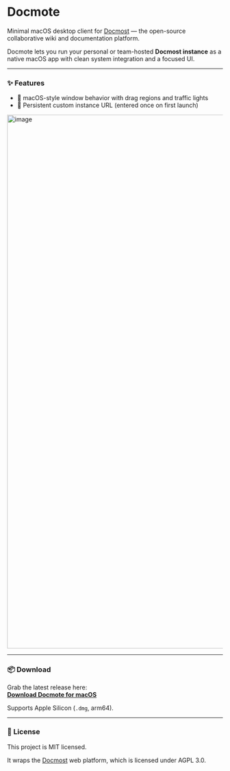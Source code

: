 # Docmote

Minimal macOS desktop client for [Docmost](https://docmost.com) — the open-source collaborative wiki and documentation platform.

Docmote lets you run your personal or team-hosted **Docmost instance** as a native macOS app with clean system integration and a focused UI.

---

### ✨ Features

- 🧭 macOS-style window behavior with drag regions and traffic lights
- 💾 Persistent custom instance URL (entered once on first launch)


<img width="1245" alt="image" src="https://github.com/user-attachments/assets/0c08a259-43ff-4cac-8e40-db59cf42c0f0" />

---

### 📦 Download

Grab the latest release here:  
[**Download Docmote for macOS**](https://github.com/bandundu/docmote/releases/tag/v1.0.0)

Supports Apple Silicon (`.dmg`, arm64).

---

### 📄 License

This project is MIT licensed.

It wraps the [Docmost](https://github.com/docmost/docmost) web platform, which is licensed under AGPL 3.0.

